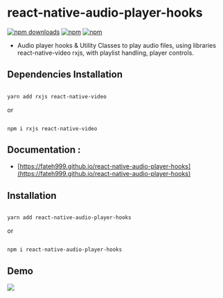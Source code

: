# react-native-audio-player-hooks

[![npm downloads](https://img.shields.io/npm/dm/react-native-audio-player-hooks.svg?style=for-the-badge)](https://www.npmjs.com/package/react-native-audio-player-hooks)
[![npm](https://img.shields.io/npm/dt/react-native-audio-player-hooks.svg?style=for-the-badge)](https://www.npmjs.com/package/react-native-audio-player-hooks)
[![npm](https://img.shields.io/npm/l/react-native-audio-player-hooks?style=for-the-badge)](https://github.com/fateh999/react-native-audio-player-hooks/blob/master/LICENSE)

- Audio player hooks & Utility Classes to play audio files, using libraries react-native-video rxjs, with playlist handling, player controls.

## Dependencies Installation

```bash

yarn add rxjs react-native-video

```

or

```

npm i rxjs react-native-video

```

## Documentation :

- [https://fateh999.github.io/react-native-audio-player-hooks](https://fateh999.github.io/react-native-audio-player-hooks)

## Installation

```bash

yarn add react-native-audio-player-hooks

```

or

```

npm i react-native-audio-player-hooks

```

## Demo

![](player.gif)
